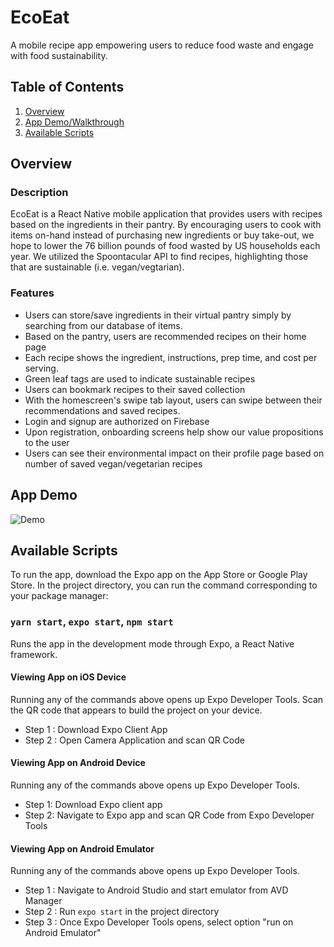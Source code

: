 # EcoEat

A mobile recipe app empowering users to reduce food waste and engage with food sustainability.

## Table of Contents
1. [Overview](#Overview)
2. [App Demo/Walkthrough](#App-Demo)
3. [Available Scripts](#Available-Scripts)

## Overview
### Description
EcoEat is a React Native mobile application that provides users with recipes based on the ingredients in their pantry. By encouraging users to cook with items on-hand instead of purchasing new ingredients or buy take-out, we hope to lower the 76 billion pounds of food wasted by US households each year. We utilized the Spoontacular API to find recipes, highlighting those that are sustainable (i.e. vegan/vegtarian). 

### Features
* Users can store/save ingredients in their virtual pantry simply by searching from our database of items. 
* Based on the pantry, users are recommended recipes on their home page
* Each recipe shows the ingredient, instructions, prep time, and cost per serving.
* Green leaf tags are used to indicate sustainable recipes 
* Users can bookmark recipes to their saved collection
* With the homescreen's swipe tab layout, users can swipe between their recommendations and saved recipes. 
* Login and signup are authorized on Firebase
* Upon registration, onboarding screens help show our value propositions to the user
* Users can see their environmental impact on their profile page based on number of saved vegan/vegetarian recipes

## App Demo
![Demo](demo.gif)

## Available Scripts
To run the app, download the Expo app on the App Store or Google Play Store.
In the project directory, you can run the command corresponding to your package manager:

### `yarn start`, `expo start`, `npm start`

Runs the app in the development mode through Expo, a React Native framework.<br />

#### Viewing App on iOS Device

Running any of the commands above opens up Expo Developer Tools. Scan the QR code that appears to 
build the project on your device.

- Step 1 : Download Expo Client App 
- Step 2 : Open Camera Application and scan QR Code 

#### Viewing App on Android Device
Running any of the commands above opens up Expo Developer Tools. 

- Step 1: Download Expo client app 
- Step 2: Navigate to Expo app and scan QR Code from Expo Developer Tools 

#### Viewing App on Android Emulator 
Running any of the commands above opens up Expo Developer Tools. 

- Step 1 : Navigate to Android Studio and start emulator from AVD Manager
- Step 2 : Run ```expo start``` in the project directory
- Step 3 : Once Expo Developer Tools opens, select option "run on Android Emulator"
